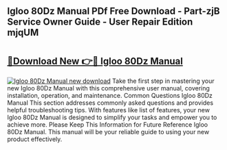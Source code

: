 ## Igloo 80Dz Manual PDf Free Download - Part-zjB Service Owner Guide - User Repair Edition mjqUM

# <h2><a href="http://bc20467.oget.top/?id=Igloo+80Dz+Manual">🔗Download New 👉🔴 Igloo 80Dz Manual</a></h2>

[![Igloo 80Dz Manual new download](https://i.imgur.com/5g1atiW.png)](http://bc20467.oget.top/?id=Igloo+80Dz+Manual)
Take the first step in mastering your new Igloo 80Dz Manual with this comprehensive user manual, covering installation, operation, and maintenance. Common Questions Igloo 80Dz Manual This section addresses commonly asked questions and provides helpful troubleshooting tips. With features like list of features, your new Igloo 80Dz Manual is designed to simplify your tasks and empower you to achieve more. Please Keep This Information for Future Reference Igloo 80Dz Manual. This manual will be your reliable guide to using your new product effectively.
